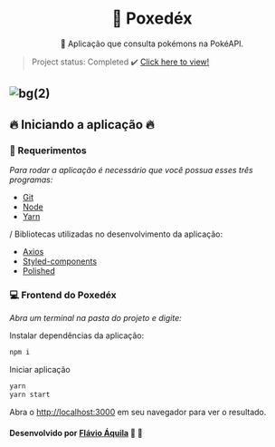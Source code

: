 <h1 align="center">
    <a">🔗 Poxedéx</a>
</h1>
<p align="center">🚀 Aplicação que consulta pokémons na PokéAPI.</p>

> Project status: Completed :heavy_check_mark: [Click here to view!](https://resplendent-liger-a99762.netlify.app/)

## ![bg(2)](https://user-images.githubusercontent.com/56550632/167311962-f801970e-f9e6-4987-bcb8-58fec7e5f60a.jpg)

## :fire: Iniciando a aplicação :fire:

### :pencil: Requerimentos

_Para rodar a aplicação é necessário que você possua esses três programas:_

- [Git](https://git-scm.com)
- [Node](https://nodejs.org/)
- [Yarn](https://yarnpkg.com/)

/ Bibliotecas utilizadas no desenvolvimento da aplicação:

- [Axios](https://www.npmjs.com/package/axios)
- [Styled-components](https://styled-components.com/)
- [Polished](https://polished.js.org/)

### :computer: Frontend do Poxedéx

_Abra um terminal na pasta do projeto e digite:_

Instalar dependências da aplicação:

```bash
npm i
```

Iniciar aplicação

```bash
yarn
yarn start
```

Abra o [http://localhost:3000](http://localhost:3000) em seu navegador para ver o resultado.

#### Desenvolvido por [Flávio Áquila](https://www.linkedin.com/in/flavioaquila/) :purple_heart: 🚀
